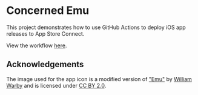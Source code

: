 # Concerned Emu

This project demonstrates how to use GitHub Actions to deploy iOS app releases to App Store Connect.

View the workflow [here](.github/workflows/deploy.yml).

## Acknowledgements

The image used for the app icon is a modified version of ["Emu"](https://www.flickr.com/photos/wwarby/7272335298) by [William Warby](https://www.flickr.com/photos/wwarby/) and is licensed under [CC BY 2.0](https://creativecommons.org/licenses/by/2.0/).
